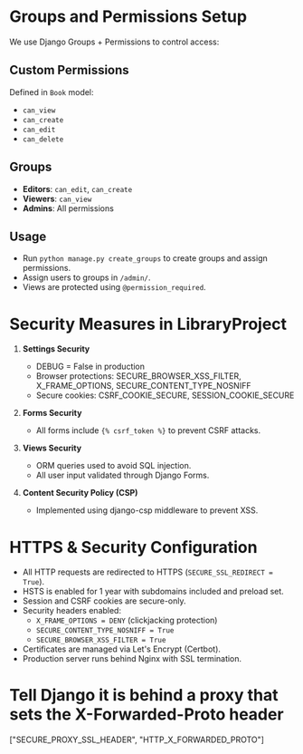 # Groups and Permissions Setup

We use Django Groups + Permissions to control access:

## Custom Permissions
Defined in `Book` model:
- `can_view`
- `can_create`
- `can_edit`
- `can_delete`

## Groups
- **Editors**: `can_edit`, `can_create`
- **Viewers**: `can_view`
- **Admins**: All permissions

## Usage
- Run `python manage.py create_groups` to create groups and assign permissions.
- Assign users to groups in `/admin/`.
- Views are protected using `@permission_required`.


# Security Measures in LibraryProject

1. **Settings Security**
   - DEBUG = False in production
   - Browser protections: SECURE_BROWSER_XSS_FILTER, X_FRAME_OPTIONS, SECURE_CONTENT_TYPE_NOSNIFF
   - Secure cookies: CSRF_COOKIE_SECURE, SESSION_COOKIE_SECURE

2. **Forms Security**
   - All forms include `{% csrf_token %}` to prevent CSRF attacks.

3. **Views Security**
   - ORM queries used to avoid SQL injection.
   - All user input validated through Django Forms.

4. **Content Security Policy (CSP)**
   - Implemented using django-csp middleware to prevent XSS.


# HTTPS & Security Configuration

- All HTTP requests are redirected to HTTPS (`SECURE_SSL_REDIRECT = True`).
- HSTS is enabled for 1 year with subdomains included and preload set.
- Session and CSRF cookies are secure-only.
- Security headers enabled:
  - `X_FRAME_OPTIONS = DENY` (clickjacking protection)
  - `SECURE_CONTENT_TYPE_NOSNIFF = True`
  - `SECURE_BROWSER_XSS_FILTER = True`
- Certificates are managed via Let's Encrypt (Certbot).
- Production server runs behind Nginx with SSL termination.
# Tell Django it is behind a proxy that sets the X-Forwarded-Proto header
["SECURE_PROXY_SSL_HEADER", "HTTP_X_FORWARDED_PROTO"]
